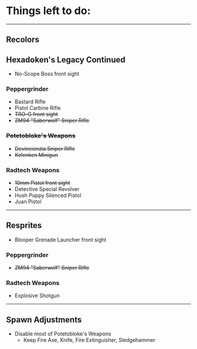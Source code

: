 # Things left to do:

---
## Recolors
## Hexadoken's Legacy Continued
- No-Scope Boss front sight

### Peppergrinder
- Bastard Rifle
- Pistol Carbine Rifle
- ~~TRO-G front sight~~
- ~~ZM94 "Saberwolf" Sniper Rifle~~

### ~~Potetobloke's Weapons~~
- ~~Devincienzia Sniper Rifle~~
- ~~Kelenken Minigun~~

### Radtech Weapons
- ~~10mm Pistol front sight~~
- Detective Special Revolver
- Hush Puppy Silenced Pistol
- Juan Pistol

---
## Resprites

- Blooper Grenade Launcher front sight

### Peppergrinder
- ~~ZM94 "Saberwolf" Sniper Rifle~~

### Radtech Weapons
- Explosive Shotgun

---
## Spawn Adjustments
- Disable most of Potetobloke's Weapons
	- Keep Fire Axe, Knife, Fire Extinguisher, Sledgehammer
